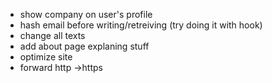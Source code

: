 - show company on user's profile
- hash email before writing/retreiving (try doing it with hook)
- change all texts
- add about page explaning stuff
- optimize site
- forward http ->https
